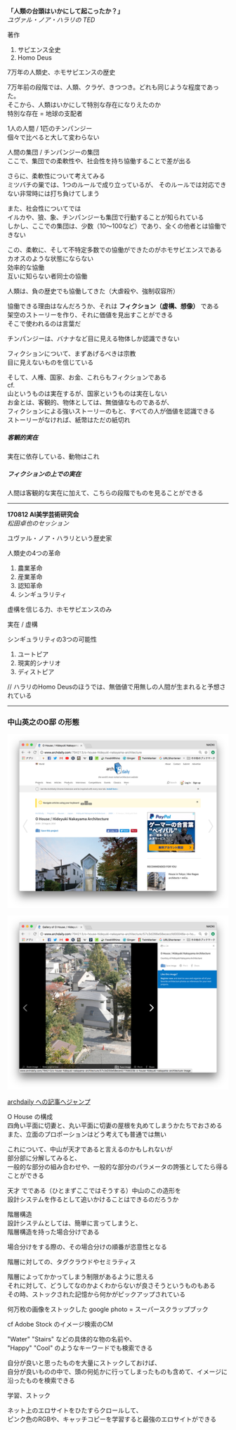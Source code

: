 **「人類の台頭はいかにして起こったか？」**  
*ユヴァル・ノア・ハラリの TED*  


著作  
1. サピエンス全史  
1. Homo Deus  

7万年の人類史、ホモサピエンスの歴史  

7万年前の段階では、人類、クラゲ、きつつき。どれも同じような程度であった。  
そこから、人類はいかにして特別な存在になりえたのか  
特別な存在 = 地球の支配者  

1人の人間 / 1匹のチンパンジー  
個々で比べると大して変わらない  

人間の集団 / チンパンジーの集団  
ここで、集団での柔軟性や、社会性を持ち協働することで差が出る  

さらに、柔軟性について考えてみる  
ミツバチの巣では、1つのルールで成り立っているが、
そのルールでは対応できない非常時には打ち負けてしまう  

また、社会性についてでは  
イルカや、狼、象、チンパンジーも集団で行動することが知られている  
しかし、ここでの集団は、少数（10〜100など）であり、全くの他者とは協働できない  

この、柔軟に、そして不特定多数での協働ができたのがホモサピエンスである  
カオスのような状態にならない  
効率的な協働  
互いに知らない者同士の協働  

人類は、負の歴史でも協働してきた（大虐殺や、強制収容所）  

協働できる理由はなんだろうか、それは **フィクション（虚構、想像）** である  
架空のストーリーを作り、それに価値を見出すことができる  
そこで使われるのは言葉だ  

チンパンジーは、バナナなど目に見える物体しか認識できない  

フィクションについて、まずあげるべきは宗教  
目に見えないものを信じている  

そして、人権、国家、お金、これらもフィクションである  
cf.  
山というものは実在するが、国家というものは実在しない  
お金とは、客観的、物体としては、無価値なものであるが、  
フィクションによる強いストーリーのもと、すべての人が価値を認識できる  
ストーリーがなければ、紙幣はただの紙切れ  

##### 客観的実在  
実在に依存している、動物はこれ  

##### フィクションの上での実在  
人間は客観的な実在に加えて、こちらの段階でものを見ることができる  


___


**170812 AI美学芸術研究会**  
*松田卓也のセッション*  

ユヴァル・ノア・ハラリという歴史家  

人類史の4つの革命  
1. 農業革命  
1. 産業革命  
1. 認知革命  
1. シンギュラリティ  

虚構を信じる力、ホモサピエンスのみ  

実在 / 虚構  

シンギュラリティの3つの可能性  
1. ユートピア  
1. 現実的シナリオ  
1. ディストピア  

// ハラリのHomo Deusのほうでは、無価値で用無しの人間が生まれると予想されている  


___

### 中山英之のO邸 の形態  

![photo](photo/O-House-01.png)  

![photo](photo/O-House-02.png)  

[archdaily への記事へジャンプ](http://www.archdaily.com/794213/o-house-hideyuki-nakayama-architecture)  

O House の構成  
  四角い平面に切妻と、丸い平面に切妻の屋根を丸めてしまうかたちでおさめる  
  また、立面のプロポーションはどう考えても普通では無い  

  これについて、中山が天才であると言えるのかもしれないが  
  部分部に分解してみると、  
  一般的な部分の組み合わせや、一般的な部分のパラメータの誇張としてたら得ることができる  

天才  でである（ひとまずここではそうする）中山のこの造形を  
  設計システムを作るとして追いかけることはできるのだろうか  

階層構造  
  設計システムとしては、簡単に言ってしまうと、  
  階層構造を持った場合分けである  

  場合分けをする際の、その場合分けの順番が恣意性となる  


階層に対しての、タグクラウドやセミラティス  

  階層によってかかってしまう制限があるように思える  
  それに対して、どうしてなのかよくわからないが良さそうというものもある  
  その時、ストックされた記憶から何かがピックアップされている  

何万枚の画像をストックした google photo = スーパースクラップブック  

  cf Adobe Stock のイメージ検索のCM  

  "Water" "Stairs" などの具体的な物の名前や、  
  "Happy" "Cool" のようなキーワードでも検索できる  

  自分が良いと思ったものを大量にストックしておけば、  
  自分が良いものの中で、頭の何処かに行ってしまったものも含めて、イメージに沿ったものを検索できる  

学習、ストック

  ネット上のエロサイトをひたすらクロールして、  
  ピンク色のRGBや、キャッチコピーを学習すると最強のエロサイトができる
